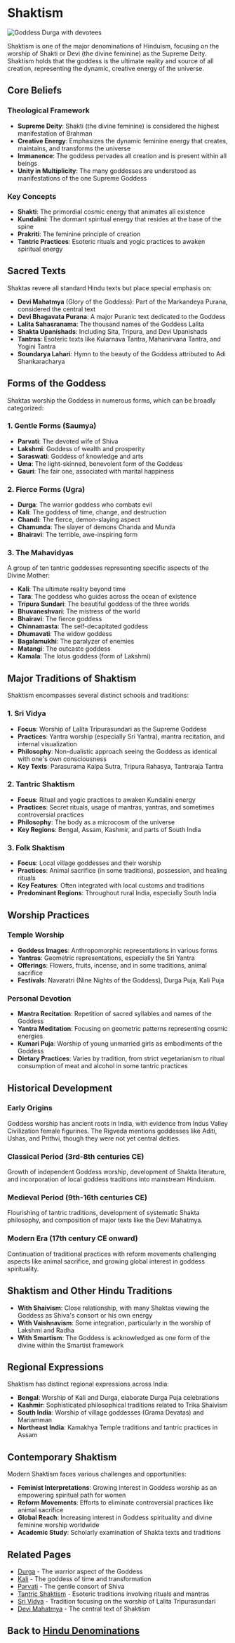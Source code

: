 # Shaktism

![Goddess Durga with devotees](shaktism_worship.jpg)

Shaktism is one of the major denominations of Hinduism, focusing on the worship of Shakti or Devi (the divine feminine) as the Supreme Deity. Shaktism holds that the goddess is the ultimate reality and source of all creation, representing the dynamic, creative energy of the universe.

## Core Beliefs

### Theological Framework

- **Supreme Deity**: Shakti (the divine feminine) is considered the highest manifestation of Brahman
- **Creative Energy**: Emphasizes the dynamic feminine energy that creates, maintains, and transforms the universe
- **Immanence**: The goddess pervades all creation and is present within all beings
- **Unity in Multiplicity**: The many goddesses are understood as manifestations of the one Supreme Goddess

### Key Concepts

- **Shakti**: The primordial cosmic energy that animates all existence
- **Kundalini**: The dormant spiritual energy that resides at the base of the spine
- **Prakriti**: The feminine principle of creation
- **Tantric Practices**: Esoteric rituals and yogic practices to awaken spiritual energy

## Sacred Texts

Shaktas revere all standard Hindu texts but place special emphasis on:

- **Devi Mahatmya** (Glory of the Goddess): Part of the Markandeya Purana, considered the central text
- **Devi Bhagavata Purana**: A major Puranic text dedicated to the Goddess
- **Lalita Sahasranama**: The thousand names of the Goddess Lalita
- **Shakta Upanishads**: Including Sita, Tripura, and Devi Upanishads
- **Tantras**: Esoteric texts like Kularnava Tantra, Mahanirvana Tantra, and Yogini Tantra
- **Soundarya Lahari**: Hymn to the beauty of the Goddess attributed to Adi Shankaracharya

## Forms of the Goddess

Shaktas worship the Goddess in numerous forms, which can be broadly categorized:

### 1. Gentle Forms (Saumya)

- **Parvati**: The devoted wife of Shiva
- **Lakshmi**: Goddess of wealth and prosperity
- **Saraswati**: Goddess of knowledge and arts
- **Uma**: The light-skinned, benevolent form of the Goddess
- **Gauri**: The fair one, associated with marital happiness

### 2. Fierce Forms (Ugra)

- **Durga**: The warrior goddess who combats evil
- **Kali**: The goddess of time, change, and destruction
- **Chandi**: The fierce, demon-slaying aspect
- **Chamunda**: The slayer of demons Chanda and Munda
- **Bhairavi**: The terrible, awe-inspiring form

### 3. The Mahavidyas

A group of ten tantric goddesses representing specific aspects of the Divine Mother:
- **Kali**: The ultimate reality beyond time
- **Tara**: The goddess who guides across the ocean of existence
- **Tripura Sundari**: The beautiful goddess of the three worlds
- **Bhuvaneshvari**: The mistress of the world
- **Bhairavi**: The fierce goddess
- **Chinnamasta**: The self-decapitated goddess
- **Dhumavati**: The widow goddess
- **Bagalamukhi**: The paralyzer of enemies
- **Matangi**: The outcaste goddess
- **Kamala**: The lotus goddess (form of Lakshmi)

## Major Traditions of Shaktism

Shaktism encompasses several distinct schools and traditions:

### 1. Sri Vidya

- **Focus**: Worship of Lalita Tripurasundari as the Supreme Goddess
- **Practices**: Yantra worship (especially Sri Yantra), mantra recitation, and internal visualization
- **Philosophy**: Non-dualistic approach seeing the Goddess as identical with one's own consciousness
- **Key Texts**: Parasurama Kalpa Sutra, Tripura Rahasya, Tantraraja Tantra

### 2. Tantric Shaktism

- **Focus**: Ritual and yogic practices to awaken Kundalini energy
- **Practices**: Secret rituals, usage of mantras, yantras, and sometimes controversial practices
- **Philosophy**: The body as a microcosm of the universe
- **Key Regions**: Bengal, Assam, Kashmir, and parts of South India

### 3. Folk Shaktism

- **Focus**: Local village goddesses and their worship
- **Practices**: Animal sacrifice (in some traditions), possession, and healing rituals
- **Key Features**: Often integrated with local customs and traditions
- **Predominant Regions**: Throughout rural India, especially South India

## Worship Practices

### Temple Worship

- **Goddess Images**: Anthropomorphic representations in various forms
- **Yantras**: Geometric representations, especially the Sri Yantra
- **Offerings**: Flowers, fruits, incense, and in some traditions, animal sacrifice
- **Festivals**: Navaratri (Nine Nights of the Goddess), Durga Puja, Kali Puja

### Personal Devotion

- **Mantra Recitation**: Repetition of sacred syllables and names of the Goddess
- **Yantra Meditation**: Focusing on geometric patterns representing cosmic energies
- **Kumari Puja**: Worship of young unmarried girls as embodiments of the Goddess
- **Dietary Practices**: Varies by tradition, from strict vegetarianism to ritual consumption of meat and alcohol in some tantric practices

## Historical Development

### Early Origins

Goddess worship has ancient roots in India, with evidence from Indus Valley Civilization female figurines. The Rigveda mentions goddesses like Aditi, Ushas, and Prithvi, though they were not yet central deities.

### Classical Period (3rd-8th centuries CE)

Growth of independent Goddess worship, development of Shakta literature, and incorporation of local goddess traditions into mainstream Hinduism.

### Medieval Period (9th-16th centuries CE)

Flourishing of tantric traditions, development of systematic Shakta philosophy, and composition of major texts like the Devi Mahatmya.

### Modern Era (17th century CE onward)

Continuation of traditional practices with reform movements challenging aspects like animal sacrifice, and growing global interest in goddess spirituality.

## Shaktism and Other Hindu Traditions

- **With Shaivism**: Close relationship, with many Shaktas viewing the Goddess as Shiva's consort or his own energy
- **With Vaishnavism**: Some integration, particularly in the worship of Lakshmi and Radha
- **With Smartism**: The Goddess is acknowledged as one form of the divine within the Smartist framework

## Regional Expressions

Shaktism has distinct regional expressions across India:

- **Bengal**: Worship of Kali and Durga, elaborate Durga Puja celebrations
- **Kashmir**: Sophisticated philosophical traditions related to Trika Shaivism
- **South India**: Worship of village goddesses (Grama Devatas) and Mariamman
- **Northeast India**: Kamakhya Temple traditions and tantric practices in Assam

## Contemporary Shaktism

Modern Shaktism faces various challenges and opportunities:

- **Feminist Interpretations**: Growing interest in Goddess worship as an empowering spiritual path for women
- **Reform Movements**: Efforts to eliminate controversial practices like animal sacrifice
- **Global Reach**: Increasing interest in Goddess spirituality and divine feminine worship worldwide
- **Academic Study**: Scholarly examination of Shakta texts and traditions

## Related Pages

- [Durga](../figures/durga.md) - The warrior aspect of the Goddess
- [Kali](../figures/kali.md) - The goddess of time and transformation
- [Parvati](../figures/parvati.md) - The gentle consort of Shiva
- [Tantric Shaktism](./tantric_shaktism.md) - Esoteric traditions involving rituals and mantras
- [Sri Vidya](./sri_vidya.md) - Tradition focusing on the worship of Lalita Tripurasundari
- [Devi Mahatmya](../texts/devi_mahatmya.md) - The central text of Shaktism

## Back to [Hindu Denominations](./README.md)

